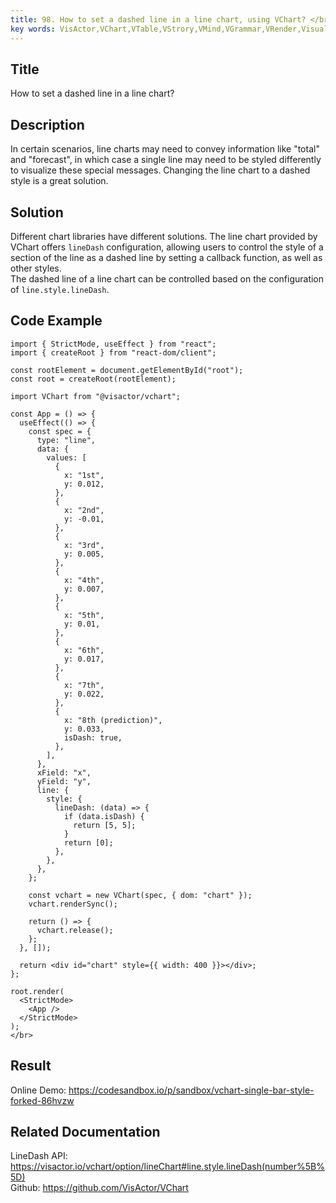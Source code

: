 ```yaml
---
title: 98. How to set a dashed line in a line chart, using VChart? </br>
key words: VisActor,VChart,VTable,VStrory,VMind,VGrammar,VRender,Visualization,Chart,Data,Table,Graph,Gis,LLM
---
```

## Title

How to set a dashed line in a line chart?</br>
## Description

In certain scenarios, line charts may need to convey information like "total" and "forecast", in which case a single line may need to be styled differently to visualize these special messages. Changing the line chart to a dashed style is a great solution.</br>
## Solution

Different chart libraries have different solutions. The line chart provided by VChart offers `lineDash` configuration, allowing users to control the style of a section of the line as a dashed line by setting a callback function, as well as other styles.</br>
The dashed line of a line chart can be controlled based on the configuration of `line.style.lineDash`.</br>
## Code Example

```
import { StrictMode, useEffect } from "react";
import { createRoot } from "react-dom/client";

const rootElement = document.getElementById("root");
const root = createRoot(rootElement);

import VChart from "@visactor/vchart";

const App = () => {
  useEffect(() => {
    const spec = {
      type: "line",
      data: {
        values: [
          {
            x: "1st",
            y: 0.012,
          },
          {
            x: "2nd",
            y: -0.01,
          },
          {
            x: "3rd",
            y: 0.005,
          },
          {
            x: "4th",
            y: 0.007,
          },
          {
            x: "5th",
            y: 0.01,
          },
          {
            x: "6th",
            y: 0.017,
          },
          {
            x: "7th",
            y: 0.022,
          },
          {
            x: "8th (prediction)",
            y: 0.033,
            isDash: true,
          },
        ],
      },
      xField: "x",
      yField: "y",
      line: {
        style: {
          lineDash: (data) => {
            if (data.isDash) {
              return [5, 5];
            }
            return [0];
          },
        },
      },
    };

    const vchart = new VChart(spec, { dom: "chart" });
    vchart.renderSync();

    return () => {
      vchart.release();
    };
  }, []);

  return <div id="chart" style={{ width: 400 }}></div>;
};

root.render(
  <StrictMode>
    <App />
  </StrictMode>
);
</br>
```
## Result

Online Demo: https://codesandbox.io/p/sandbox/vchart-single-bar-style-forked-86hvzw</br>
## Related Documentation

LineDash API: https://visactor.io/vchart/option/lineChart#line.style.lineDash(number%5B%5D)</br>
Github: https://github.com/VisActor/VChart</br>